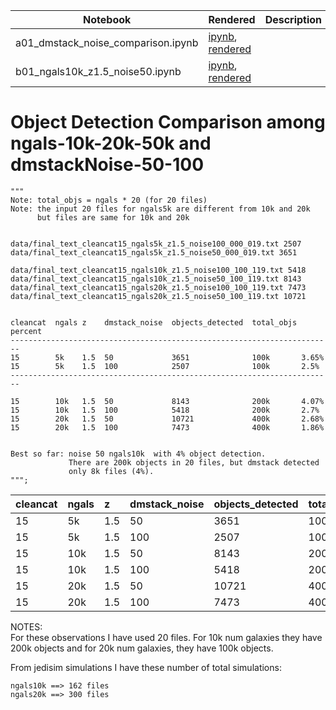 |  Notebook | Rendered   | Description  |  Author |
|---|---|---|---|
| a01_dmstack_noise_comparison.ipynb  | [ipynb](https://github.com/bpRsh/shear_analysis_after_dmstack/blob/master/Fall_2020/2020_08_24/a01_dmstack_noise_comparison.ipynb), [rendered](https://nbviewer.jupyter.org/github/bpRsh/shear_analysis_after_dmstack/blob/master/Fall_2020/2020_08_24/a01_dmstack_noise_comparison.ipynb)  |   | [Bhishan Poudel](https://bhishanpdl.github.io/)  |
| b01_ngals10k_z1.5_noise50.ipynb  | [ipynb](https://github.com/bpRsh/shear_analysis_after_dmstack/blob/master/Fall_2020/2020_08_24/b01_ngals10k_z1.5_noise50.ipynb), [rendered](https://nbviewer.jupyter.org/github/bpRsh/shear_analysis_after_dmstack/blob/master/Fall_2020/2020_08_24/b01_ngals10k_z1.5_noise50.ipynb)  |   | [Bhishan Poudel](https://bhishanpdl.github.io/)  |


# Object Detection Comparison among ngals-10k-20k-50k and dmstackNoise-50-100
```
"""
Note: total_objs = ngals * 20 (for 20 files)
Note: the input 20 files for ngals5k are different from 10k and 20k
      but files are same for 10k and 20k


data/final_text_cleancat15_ngals5k_z1.5_noise100_000_019.txt 2507
data/final_text_cleancat15_ngals5k_z1.5_noise50_000_019.txt 3651

data/final_text_cleancat15_ngals10k_z1.5_noise100_100_119.txt 5418
data/final_text_cleancat15_ngals10k_z1.5_noise50_100_119.txt 8143
data/final_text_cleancat15_ngals20k_z1.5_noise100_100_119.txt 7473
data/final_text_cleancat15_ngals20k_z1.5_noise50_100_119.txt 10721


cleancat  ngals z    dmstack_noise  objects_detected  total_objs percent
------------------------------------------------------------------------
15        5k    1.5  50             3651              100k       3.65%
15        5k    1.5  100            2507              100k       2.5%
------------------------------------------------------------------------

15        10k   1.5  50             8143              200k       4.07%
15        10k   1.5  100            5418              200k       2.7%
15        20k   1.5  50             10721             400k       2.68%
15        20k   1.5  100            7473              400k       1.86%


Best so far: noise 50 ngals10k  with 4% object detection.
             There are 200k objects in 20 files, but dmstack detected
             only 8k files (4%).
""";

```

| cleancat | ngals | z | dmstack_noise | objects_detected | total_objs | percent |
| :---|:---|:---|:---|:---|:---|:---|
| 15 | 5k | 1.5 | 50 | 3651 | 100k | 3.65% |
| 15 | 5k | 1.5 | 100 | 2507 | 100k | 2.5% |
| 15 | 10k | 1.5 | 50 | 8143 | 200k | 4.07% |
| 15 | 10k | 1.5 | 100 | 5418 | 200k | 2.7% |
| 15 | 20k | 1.5 | 50 | 10721 | 400k | 2.68% |
| 15 | 20k | 1.5 | 100 | 7473 | 400k | 1.86% |


NOTES:  
For these observations I have used 20 files. For 10k num galaxies they have 200k objects and for 20k num galaxies,
they have 100k objects.

From jedisim simulations I have these number of total simulations:
```
ngals10k ==> 162 files
ngals20k ==> 300 files
```
